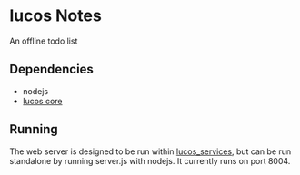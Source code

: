 # lucos Notes
An offline todo list

## Dependencies
* nodejs
* [lucos core](https://github.com/lucas42/lucos_core)

## Running
The web server is designed to be run within [lucos_services](https://github.com/lucas42/lucos_services), but can be run standalone by running server.js with nodejs.  It currently runs on port 8004.
